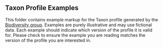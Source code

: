 ## Taxon Profile Examples

This folder contains example markup for the Taxon profile generated by the [Biodiversity group](http://bioschemas.org/groups/Biodiversity/).
Examples are purely illustrative and may use fictional data. Each example should
indicate which version of the profile it is valid for. Please check to ensure the example
you are reading matches the version of the profile you are interested in.
